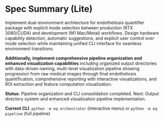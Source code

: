 # Spec Summary (Lite)

Implement dual-environment architecture for endotheliosis quantifier package with explicit mode selection between production (RTX 3080/CUDA) and development (M1 Mac/Metal) workflows. Design hardware capability detection, automatic suggestions, and explicit user control over mode selection while maintaining unified CLI interface for seamless environment transitions.

**Additionally, implement comprehensive pipeline organization and enhanced visualization capabilities** including organized output directories with data-driven naming, multi-level visualization pipeline showing progression from raw medical images through final endotheliosis quantification, comprehensive reporting with interactive visualizations, and ROI extraction and feature computation visualization.

**Status**: Pipeline organization and CLI consolidation completed. Next: Output directory system and enhanced visualization pipeline implementation.

**Current CLI**: `python -m eq orchestrator` (interactive menu) or `python -m eq pipeline` (full pipeline)

